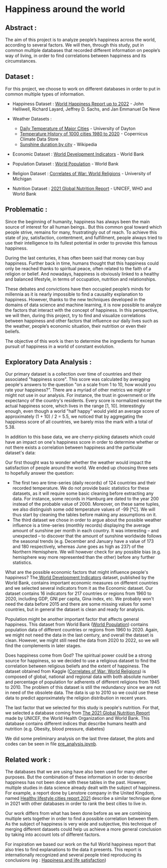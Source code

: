 # Happiness around the world

## Abstract :

The aim of this project is to analyze people’s happiness across the world, according to several factors. We will then, through this study, put in common multiple databases that recorded different information on people’s way of living, in order to find correlations between happiness and its circumstances.

## Dataset :

For this project, we choose to work on different databases in order to put in common multiple types of information. 

- Happiness Dataset : [World Happiness Report up to 2022](https://www.kaggle.com/datasets/mathurinache/world-happiness-report) - John Helliwell, Richard Layard, Jeffrey D. Sachs, and Jan Emmanuel De Neve

- Weather Datasets :
    - [Daily Temperature of Major Cities](https://www.kaggle.com/datasets/sudalairajkumar/daily-temperature-of-major-cities) - University of Dayton
    - [Temperature History of 1000 cities 1980 to 2020](https://www.kaggle.com/datasets/hansukyang/temperature-history-of-1000-cities-1980-to-2020) - Copernicus Climate Data Store
    - [Sunshine duration by city](https://www.kaggle.com/datasets/prasertk/sunshine-duration-by-city) - Wikipedia

- Economic Dataset : [World Development Indicators](https://databank.worldbank.org/source/world-development-indicators/preview/on) - World Bank 
- Population Dataset : [World Population](https://data.worldbank.org/indicator/SP.POP.TOTL) - World Bank 
- Religion Dataset : [Correlates of War: World Religions](https://www.kaggle.com/datasets/umichigan/world-religions) - University of Michigan
- Nutrition Dataset : [2021 Global Nutrition Report](https://globalnutritionreport.org/reports/2021-global-nutrition-report/) - UNICEF, WHO and World Bank

## Problematic :

Since the beginning of humanity, happiness has always been the main source of interest for all human beings.. But this common goal toward which people strive, remains for many, frustratingly out of reach. To achieve this state of joy, satisfaction, contentment, and fulfillment, people always tried to use their intelligence to its fullest potential in order to provoke this famous happiness.

During the last centuries, it has often been said that money can buy happiness. Further back in time, humans thought that this happiness could only be reached thanks to spiritual peace, often related to the faith of a religion or belief. And nowadays, happiness is obviously linked to a healthy and balanced lifestyle, in terms of occupation, nutrition and relationships. 

These debates and convictions have then occupied people’s minds for millennia as it is nearly impossible to find a causality explanation to happiness. However, thanks to the new techniques developed in the domains of data science and machine learning, it is now possible to analyze the factors that interact with the concept of happiness. In this perspective, we will then, during this project, try to find and visualize correlations between happiness and other factors that influence our daily lives such as the weather, people’s economic situation, their nutrition or even their beliefs. 

The objective of this work is then to determine the ingredients for human pursuit of happiness in a world of constant evolution. 

## Exploratory Data Analysis :

Our primary dataset is a collection over time of countries and their associated "happiness score". This score was calculated by averaging people's answers to the question "on a scale from 1 to 10, how would you rate your happiness?". There are a myriad of other metrics we might or might not use in our analysis. For instance, the trust in government or life expectancy of the country's residents. Every score is normalized except the actual happiness score, which lives in the range [1, 10]. Interestingly enough, even though a world "half happy" would yield an average score of approximately (1 + 10) / 2 = 5.5, we noticed that by aggregating the happiness score of all countries, we barely miss the mark with a total of 5.38.

In addition to this base data, we are cherry-picking datasets which could have an impact on one's happiness score in order to determine whether or not there exists a correlation between happiness and the particular dataset's data:

Our first thought was to wonder whether the weather would impact the satisfaction of people around the world. We ended up choosing three sets to hopefully answer the question:

- The first two are time-series (daily records) of 124 countries and their recorded temperature. We do not provide basic statistics for these datasets, as it will require some basic cleaning before extracting any data. For instance, some records in Hamburg are dated to the year 200 instead of the probable value of 2000. Moreover, on these same tuples, we also distinguish some odd temperature values of -99 [°C]. We will thus start by cleaning the tables before making any assumptions on it.
- The third dataset we chose in order to argue about the possible weather influence is a time-series (monthly records) displaying the average amount of sunshine per month in each country. It was interesting – and unexpected – to discover that the amount of sunshine worldwide follows the seasonal trends (e.g. December and January have a value of 173 and 180 respectively, whereas June goes as high as 237) of the Northern Hemisphere. We will however check for any possible bias (e.g. hemisphere way more represented than the other) before any further statistics.

What are the possible economic factors that might influence people's happiness? The[ World Development Indicators](https://databank.worldbank.org/source/world-development-indicators/preview/on) dataset, published by the World Bank, contains important economic measures on different countries and we selected several indicators from it as the Economic dataset. Our dataset contains 16 indicators for 217 countries or regions from 1960 to 2020, including GDP, GNI per capita, Gina index, etc. We probably won't need the data before 2015 and there are some missing values for some countries, but in general the dataset is clean and ready for analysis.

Population might be another important factor that affects general happiness. This dataset from World Bank ([World Population](https://data.worldbank.org/indicator/SP.POP.TOTL)) contains population data of different countries or regions from 1960 to 2020. Again, we might not need the data in the last century, and overall the dataset is clean. However, we might still need the data from 2020 to 2022, so we will find the complements in later stages.

Does happiness come from God? The spiritual power could be a strong source for happiness, so we decided to use a religious dataset to find the correlation between religious beliefs and the extent of happiness. The dataset obtained from Kaggle ([Correlates of War: World Religions](https://www.kaggle.com/datasets/umichigan/world-religions)) is composed of global, national and regional data with both absolute number and percentage of population for adherents of different religions from 1945 to 2010. The problem of this dataset is still the redundancy since we are not in need of the obsolete data. The data is up to 2010 so we could use these data to predict approximately the religion distribution in recent years.

The last factor that we selected for this study is people's nutrition. For that, we selected a database coming from [The 2021 Global Nutrition Report](https://globalnutritionreport.org/reports/2021-global-nutrition-report/) made by UNICEF, the World Health Organization and World Bank. This database contains different indices that describe humans health and nutrition (e.g. Obesity, blood pressure, diabetes)

We did some preliminary analysis on the last three dataset, the plots and codes can be seen in file [pre_analysis.ipynb](pre_analysis.ipynb).

## Related work :

The databases that we are using have also been used for many other purposes. But the combination of these information in order to describe happiness has not been done with these tables in the past. 
However, multiple studies in data science already dealt with the subject of happiness. For example, a report done by Lenstore company in the United Kingdom, named [Healthy lifestyle cities report 2021](https://www.lenstore.co.uk/research/healthy-lifestyle-report/) describe a similar technique done in 2021 with other databases in order to rank the best cities to live in. 

Our work differs from what has been done before as we are combining multiple sets together in order to find a possible correlation between them. As the subject of happiness is very wide and subjective, this technique of merging different datasets could help us achieve a more general conclusion by taking into account lots of different factors. 

For inspiration we based our work on the full World happiness report that also tries to find explanations to the data it presents. This report is internationally recognized and several people tried reproducing its conclusions (eg : [Happiness and life satisfaction](https://towardsdatascience.com/happiness-and-life-satisfaction-ecdc7d0ab9a5)) 


